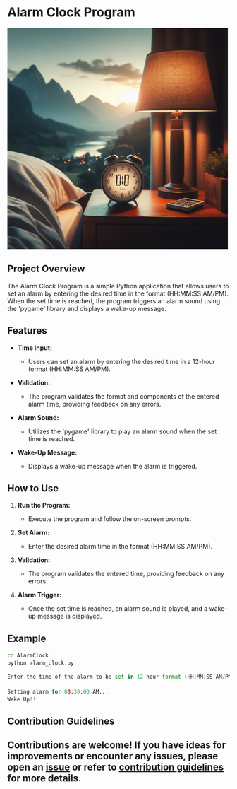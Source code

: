 # Alarm Clock Program

![alarm clock](../assets/images/readme_images/alarm_clock.png)

## Project Overview

The Alarm Clock Program is a simple Python application that allows users to set an alarm by entering the desired time in the format (HH:MM:SS AM/PM). When the set time is reached, the program triggers an alarm sound using the 'pygame' library and displays a wake-up message.

## Features

- **Time Input:**

  - Users can set an alarm by entering the desired time in a 12-hour format (HH:MM:SS AM/PM).

- **Validation:**

  - The program validates the format and components of the entered alarm time, providing feedback on any errors.

- **Alarm Sound:**

  - Utilizes the 'pygame' library to play an alarm sound when the set time is reached.

- **Wake-Up Message:**
  - Displays a wake-up message when the alarm is triggered.

## How to Use

1. **Run the Program:**

   - Execute the program and follow the on-screen prompts.

2. **Set Alarm:**

   - Enter the desired alarm time in the format (HH:MM:SS AM/PM).

3. **Validation:**

   - The program validates the entered time, providing feedback on any errors.

4. **Alarm Trigger:**
   - Once the set time is reached, an alarm sound is played, and a wake-up message is displayed.

## Example

```bash
cd AlarmClock
python alarm_clock.py
```

```python
Enter the time of the alarm to be set in 12-hour format (HH:MM:SS AM/PM): 08:30:00 AM

Setting alarm for 08:30:00 AM...
Wake Up!!
```

## Contribution Guidelines

## Contributions are welcome! If you have ideas for improvements or encounter any issues, please open an [issue](https://github.com/vrm-piyush/Acronym/issues) or refer to [contribution guidelines](../CONTRIBUTING.md) for more details.
